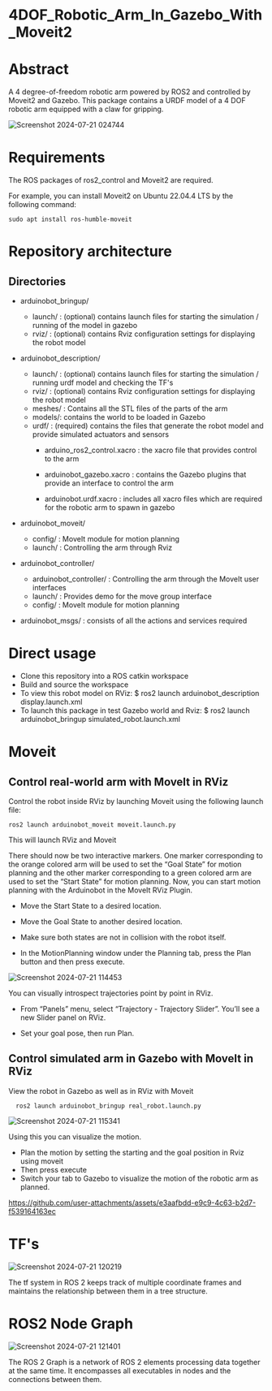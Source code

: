 # 4DOF_Robotic_Arm_In_Gazebo_With_Moveit2

# Abstract

A 4 degree-of-freedom robotic arm powered by ROS2 and controlled by Moveit2 and Gazebo.
This package contains a URDF model of a 4 DOF robotic arm equipped with a claw for gripping.


![Screenshot 2024-07-21 024744](https://github.com/user-attachments/assets/ee37fa76-760b-4946-a7e3-ebb4a4096bac)




# Requirements
The ROS packages of ros2_control and Moveit2 are required.

For example, you can install Moveit2 on  Ubuntu 22.04.4 LTS by the following command:<br>
   
    sudo apt install ros-humble-moveit




# Repository architecture
## Directories
* arduinobot_bringup/
  
  * launch/ : (optional) contains launch files for starting the simulation / running of the model in gazebo
  * rviz/ : (optional) contains Rviz configuration settings for displaying the robot model
  
* arduinobot_description/
  * launch/ : (optional) contains launch files for starting the simulation / running urdf model and checking the TF's
  * rviz/ : (optional) contains Rviz configuration settings for displaying the robot model
  * meshes/ : Contains all the STL files of the parts of the arm
  * models/: contains the world to be loaded in Gazebo
  * urdf/ : (required) contains the files that generate the robot model and provide simulated actuators and sensors
      * arduino_ros2_control.xacro : the xacro file that provides control to the arm
      * arduinobot_gazebo.xacro : contains the Gazebo plugins that provide an interface to control the arm
     
      * arduinobot.urdf.xacro : includes all xacro files which are required for the robotic arm to spawn in gazebo
   
* arduinobot_moveit/

   * config/ : MoveIt module for motion planning
   * launch/ : Controlling the arm through Rviz

 * arduinobot_controller/

   * arduinobot_controller/ : Controlling the arm through the MoveIt user interfaces
   * launch/ : Provides demo for the move group interface
   * config/ : MoveIt module for motion planning
  
* arduinobot_msgs/ : consists of all the actions and services required

   



# Direct usage
* Clone this repository into a ROS catkin workspace
* Build and source the workspace
* To view this robot model on RViz: $ ros2 launch arduinobot_description display.launch.xml
* To launch this package in test Gazebo world and Rviz: $ ros2 launch arduinobot_bringup simulated_robot.launch.xml

  

# Moveit

## Control real-world arm with MoveIt in RViz
Control the robot inside RViz by launching Moveit using the following launch file:

    ros2 launch arduinobot_moveit moveit.launch.py

This will launch RViz and Moveit

There should now be two interactive markers. One marker corresponding to the orange colored arm will be used to set the “Goal State” for motion planning and the other marker corresponding to a green colored arm are used to set the “Start State” for motion planning.
Now, you can start motion planning with the Arduinobot in the MoveIt RViz Plugin.

* Move the Start State to a desired location.

* Move the Goal State to another desired location.

* Make sure both states are not in collision with the robot itself.

* In the MotionPlanning window under the Planning tab, press the Plan button and then press execute.

![Screenshot 2024-07-21 114453](https://github.com/user-attachments/assets/58983036-abce-4a08-82fd-fc23bde8bc8a)

You can visually introspect trajectories point by point in RViz.

* From “Panels” menu, select “Trajectory - Trajectory Slider”. You’ll see a new Slider panel on RViz.

* Set your goal pose, then run Plan.



## Control simulated arm in Gazebo with MoveIt in RViz
View the robot in Gazebo as well as in RViz with Moveit

      ros2 launch arduinobot_bringup real_robot.launch.py

![Screenshot 2024-07-21 115341](https://github.com/user-attachments/assets/1b09541a-15b4-40b8-8f1d-ecd9fab3d8e6)

Using this you can visualize the motion.

* Plan the motion by setting the starting and the goal position in Rviz using moveit
* Then press execute
* Switch your tab to Gazebo to visualize the motion of the robotic arm as planned.





https://github.com/user-attachments/assets/e3aafbdd-e9c9-4c63-b2d7-f539164163ec








  
# TF's


![Screenshot 2024-07-21 120219](https://github.com/user-attachments/assets/bbce4122-758c-4065-9248-a1bae1add2f4)


The tf system in ROS 2 keeps track of multiple coordinate frames and maintains the relationship between them in a tree structure.

# ROS2 Node Graph


![Screenshot 2024-07-21 121401](https://github.com/user-attachments/assets/bad763ed-f798-4ea9-9784-35dafa53eb38)


The ROS 2 Graph​ is a network of ROS 2 elements processing data together at the same time. It encompasses all executables in nodes and the connections between them.
